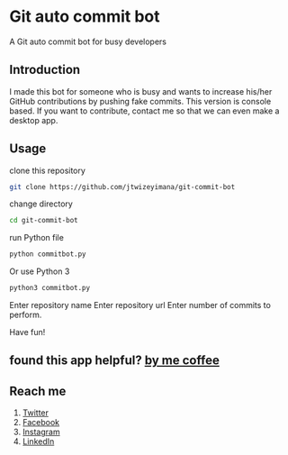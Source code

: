 # Git auto commit bot
A Git auto commit bot for busy developers

## Introduction
I made this bot for someone who is busy and wants to increase his/her GitHub contributions by pushing fake commits.
This version is console based. If you want to contribute, contact me so that we can even make a desktop app.

## Usage
clone this repository

```bash
git clone https://github.com/jtwizeyimana/git-commit-bot
```

change directory

```bash
cd git-commit-bot
```
run Python file
```bash
python commitbot.py
```
Or use Python 3
```bash
python3 commitbot.py
```
Enter repository name
Enter repository url
Enter number of commits to perform.

Have fun!

## found this app helpful? [by me coffee]()

## Reach me
1. [Twitter](https://twitter.com/jacquesSandberg)
2. [Facebook](https://www.facebook.com/jacquessmith.sandber.5/)
3. [Instagram](https://www.instagram.com/sandberg_smith/)
4. [LinkedIn](https://www.linkedin.com/in/jacques-twizeyimana-063a29181/)
